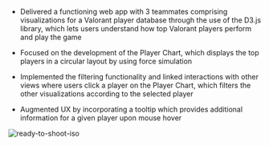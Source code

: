 - Delivered a functioning web app with 3 teammates comprising visualizations for a Valorant player database through the use of the D3.js library, which lets users understand how top Valorant players perform and play the game

- Focused on the development of the Player Chart, which displays the top players in a circular layout by using force simulation

- Implemented the filtering functionality and linked interactions with other views where users click a player on the Player Chart, which filters the other visualizations according to the selected player

- Augmented UX by incorporating a tooltip which provides additional information for a given player upon mouse hover

![ready-to-shoot-iso](https://github.com/user-attachments/assets/9bf7eb2e-f8ca-4df8-a961-f1a74235d9d0)
